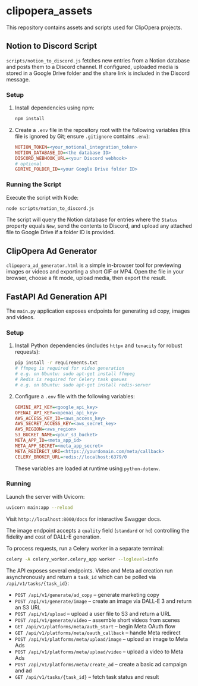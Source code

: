 # clipopera_assets

This repository contains assets and scripts used for ClipOpera projects.

## Notion to Discord Script

`scripts/notion_to_discord.js` fetches new entries from a Notion database and posts them to a Discord channel. If configured, uploaded media is stored in a Google Drive folder and the share link is included in the Discord message.

### Setup

1. Install dependencies using npm:
   ```bash
   npm install
   ```
2. Create a `.env` file in the repository root with the following variables (this file is ignored by Git; ensure `.gitignore` contains `.env`):
   ```ini
   NOTION_TOKEN=<your_notional_integration_token>
   NOTION_DATABASE_ID=<the database ID>
   DISCORD_WEBHOOK_URL=<your Discord webhook>
   # optional
   GDRIVE_FOLDER_ID=<your Google Drive folder ID>
   ```

### Running the Script

Execute the script with Node:

```bash
node scripts/notion_to_discord.js
```

The script will query the Notion database for entries where the `Status` property equals `New`, send the contents to Discord, and upload any attached file to Google Drive if a folder ID is provided.

## ClipOpera Ad Generator

`clipopera_ad_generator.html` is a simple in-browser tool for previewing images or videos and exporting a short GIF or MP4. Open the file in your browser, choose a fit mode, upload media, then export the result.

## FastAPI Ad Generation API

The `main.py` application exposes endpoints for generating ad copy, images and videos.

### Setup

1. Install Python dependencies (includes `httpx` and `tenacity` for robust requests):
   ```bash
   pip install -r requirements.txt
   # ffmpeg is required for video generation
   # e.g. on Ubuntu: sudo apt-get install ffmpeg
   # Redis is required for Celery task queues
   # e.g. on Ubuntu: sudo apt-get install redis-server
   ```
2. Configure a `.env` file with the following variables:
   ```ini
   GEMINI_API_KEY=<google_api_key>
   OPENAI_API_KEY=<openai_api_key>
   AWS_ACCESS_KEY_ID=<aws_access_key>
   AWS_SECRET_ACCESS_KEY=<aws_secret_key>
   AWS_REGION=<aws_region>
   S3_BUCKET_NAME=<your_s3_bucket>
   META_APP_ID=<meta_app_id>
   META_APP_SECRET=<meta_app_secret>
   META_REDIRECT_URI=<https://yourdomain.com/meta/callback>
   CELERY_BROKER_URL=redis://localhost:6379/0
   ```
   These variables are loaded at runtime using `python-dotenv`.

### Running

Launch the server with Uvicorn:

```bash
uvicorn main:app --reload
```

Visit `http://localhost:8000/docs` for interactive Swagger docs.

The image endpoint accepts a `quality` field (`standard` or `hd`) controlling
the fidelity and cost of DALL-E generation.

To process requests, run a Celery worker in a separate terminal:

```bash
celery -A celery_worker.celery_app worker --loglevel=info
```

The API exposes several endpoints. Video and Meta ad creation run asynchronously and return a `task_id` which can be polled via `/api/v1/tasks/{task_id}`:

* `POST /api/v1/generate/ad_copy` – generate marketing copy
* `POST /api/v1/generate/image` – create an image via DALL‑E 3 and return an S3 URL
* `POST /api/v1/upload` – upload a user file to S3 and return a URL
* `POST /api/v1/generate/video` – assemble short videos from scenes
* `GET /api/v1/platforms/meta/auth_start` – begin Meta OAuth flow
* `GET /api/v1/platforms/meta/oauth_callback` – handle Meta redirect
* `POST /api/v1/platforms/meta/upload/image` – upload an image to Meta Ads
* `POST /api/v1/platforms/meta/upload/video` – upload a video to Meta Ads
* `POST /api/v1/platforms/meta/create_ad` – create a basic ad campaign and ad
* `GET /api/v1/tasks/{task_id}` – fetch task status and result

